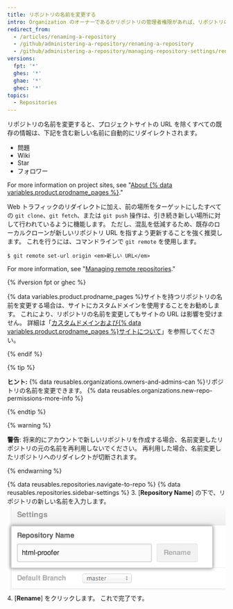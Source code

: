 ```yaml
---
title: リポジトリの名前を変更する
intro: Organization のオーナーであるかリポジトリの管理者権限があれば、リポジトリの名前を変更することができます。
redirect_from:
  - /articles/renaming-a-repository
  - /github/administering-a-repository/renaming-a-repository
  - /github/administering-a-repository/managing-repository-settings/renaming-a-repository
versions:
  fpt: '*'
  ghes: '*'
  ghae: '*'
  ghec: '*'
topics:
  - Repositories
---
```


リポジトリの名前を変更すると、プロジェクトサイトの URL を除くすべての既存の情報は、下記を含む新しい名前に自動的にリダイレクトされます。

* 問題
* Wiki
* Star
* フォロワー

For more information on project sites, see "[About {% data variables.product.prodname_pages %}](/pages/getting-started-with-github-pages/about-github-pages#types-of-github-pages-sites)."

Web トラフィックのリダイレクトに加え、前の場所をターゲットにしたすべての `git clone`、`git fetch`、または `git push` 操作は、引き続き新しい場所に対して行われているように機能します。 ただし、混乱を低減するため、既存のローカルクローンが新しいリポジトリ URL を指すよう更新することを強く推奨します。 これを行うには、コマンドラインで  `git remote` を使用します。

```shell
$ git remote set-url origin <em>新しい URL</em>
```

For more information, see "[Managing remote repositories](/github/getting-started-with-github/managing-remote-repositories)."

{% ifversion fpt or ghec %}

{% data variables.product.prodname_pages %}サイトを持つリポジトリの名前を変更する場合は、サイトにカスタムドメインを使用することをお勧めします。 これにより、リポジトリの名前を変更してもサイトの URL は影響を受けません。 詳細は「[カスタムドメインおよび{% data variables.product.prodname_pages %}サイトについて](/pages/configuring-a-custom-domain-for-your-github-pages-site/about-custom-domains-and-github-pages)」を参照してください。

{% endif %}

{% tip %}

**ヒント:** {% data reusables.organizations.owners-and-admins-can %}リポジトリの名前を変更できます。 {% data reusables.organizations.new-repo-permissions-more-info %}

{% endtip %}

{% warning %}

**警告**: 将来的にアカウントで新しいリポジトリを作成する場合、名前変更したリポジトリの元の名前を再利用しないでください。 再利用した場合、名前変更したリポジトリへのリダイレクトが切断されます。

{% endwarning %}

{% data reusables.repositories.navigate-to-repo %}
{% data reusables.repositories.sidebar-settings %}
3. [**Repository Name**] の下で、リポジトリの新しい名前を入力します。 ![リポジトリの名前の変更](/assets/images/help/repository/repository-name-change.png)
4. [**Rename**] をクリックします。 これで完了です。

